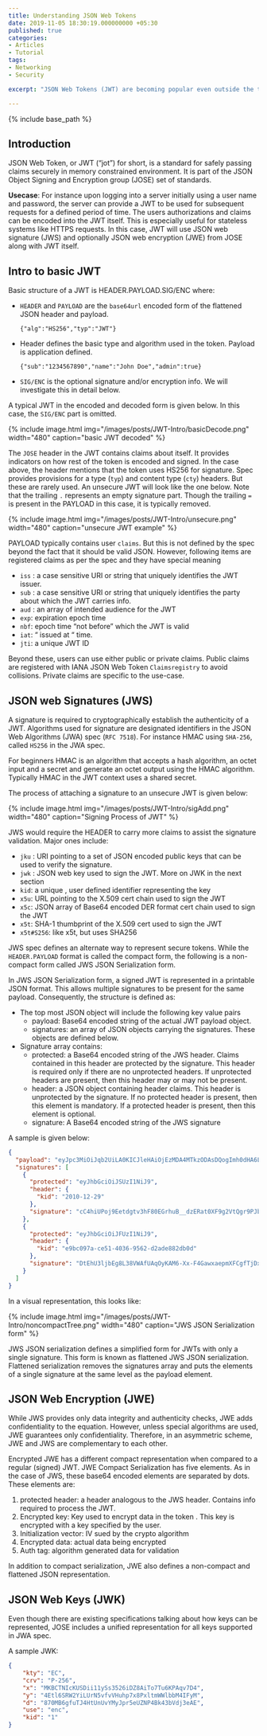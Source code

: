 ```yaml
---
title: Understanding JSON Web Tokens 
date: 2019-11-05 18:30:19.000000000 +05:30
published: true
categories:
- Articles
- Tutorial
tags:
- Networking
- Security

excerpt: "JSON Web Tokens (JWT) are becoming popular even outside the traditional web authentication use-cases with the advent of IoT and connected devices. This article gives you a concise overview of JWT and and all that is need to get started with using them"

---
```

<style>
div {
  text-align: justify;
  text-justify: inter-word;
}
</style>


{% include base_path %}

## Introduction
JSON Web Token, or JWT (“jot”) for short, is a standard for safely passing claims securely in memory constrained environment. It is part of the JSON Object Signing and Encryption group (JOSE) set of standards. 

**Usecase**: For instance upon logging into a server initially using a user name and password, the server can provide a JWT to be used for subsequent requests for a defined period of time. The users authorizations and claims can be encoded into the JWT itself. This is especially useful for stateless systems like HTTPS requests. In this case, JWT will use JSON web signature (JWS) and optionally JSON web encryption (JWE) from JOSE along with JWT itself. 

## Intro to basic JWT

Basic structure of a JWT is HEADER.PAYLOAD.SIG/ENC where: 
-	`HEADER` and `PAYLOAD` are the `base64url` encoded form of the flattened JSON header and payload.

	`{"alg":"HS256","typ":"JWT"}`
-	Header defines the basic type and algorithm used in the token. Payload is application defined. 

	`{"sub":"1234567890","name":"John Doe","admin":true}`
-	`SIG/ENC` is the optional signature and/or encryption info. We will investigate this in detail below. 

A typical JWT in the encoded and decoded form is given below. In this case, the `SIG/ENC` part is omitted.

{% include image.html
	img="/images/posts/JWT-Intro/basicDecode.png"
	width="480"
	caption="basic JWT decoded"
%}

The `JOSE` header in the JWT contains claims about itself. It provides indicators on how rest of the token is encoded and signed. In the case above, the header mentions that the token uses HS256 for signature. Spec provides provisions for a type (`typ`) and content type (`cty`) headers. But these are rarely used. An unsecure JWT will look like the one below. Note that the trailing `.` represents an empty signature part. Though the trailing `=` is present in the PAYLOAD in this case, it is typically removed. 

{% include image.html
	img="/images/posts/JWT-Intro/unsecure.png"
	width="480"
	caption="unsecure JWT example"
%}

PAYLOAD typically contains user `claims`. But this is not defined by the spec beyond the fact that it should be valid JSON. However, following items are registered claims as per the spec and they have special meaning

-	`iss` : a case sensitive URI or string that uniquely identifies the JWT issuer.
-	`sub` : a  case sensitive URI or string that uniquely identifies the party about which the JWT carries info.
-	`aud` : an array of intended audience for the JWT
-	`exp`: expiration epoch time 
-	`nbf`: epoch time “not before” which the JWT is valid
-	`iat`: “ issued at “ time. 
-	`jti`: a unique JWT ID

Beyond these, users can use either public or private claims. Public claims are registered with IANA JSON Web Token `Claimsregistry` to avoid collisions. Private claims are specific to the use-case. 

## JSON web Signatures (JWS)

A signature is required to cryptographically establish the authenticity of a JWT. Algorithms used for signature are designated identifiers in the JSON Web Algorithms (JWA) spec (`RFC 7518`). For instance HMAC using `SHA-256`, called `HS256` in the JWA spec. 

For beginners HMAC is an algorithm that accepts a hash algorithm, an octet input and a secret and generate an octet output using the HMAC algorithm. Typically HMAC in the JWT context uses a shared secret. 

The process of attaching a signature to an unsecure JWT is given below: 

{% include image.html
	img="/images/posts/JWT-Intro/sigAdd.png"
	width="480"
	caption="Signing Process of JWT"
%}

JWS would require the HEADER to carry more claims to assist the signature validation. Major ones  include:

-	`jku` : URI pointing to a set of JSON encoded public keys that can be used to verify the signature. 
-	`jwk` : JSON web key used to sign the JWT. More on JWK in the next section
-	`kid`: a unique , user defined identifier representing the key
-	`x5u`: URL pointing to the X.509 cert chain used to sign the JWT
-	`x5c`: JSON array of Base64 encoded DER format cert chain used to sign the JWT
-	`x5t`: SHA-1 thumbprint of the X.509 cert used to sign the JWT
-	`x5t#S256`: like x5t, but uses SHA256

JWS spec defines an alternate way to represent secure tokens. While the `HEADER.PAYLOAD` format is called the compact form, the following is a non-compact form called JWS JSON Serialization form.

In JWS JSON Serialization form, a signed JWT is represented in a printable JSON format. This allows multiple signatures to be present for the same payload. Consequently, the structure is defined as:

-	The top most JSON object will include the following key value pairs
    - payload: Base64 encoded string of the actual JWT payload object.
    - signatures: an array of JSON objects carrying the signatures. These objects are defined below.
-	Signature array contains:
    - protected: a Base64 encoded string of the JWS header. Claims contained in this header are protected by the signature. This header is required only if there are no unprotected headers. If unprotected headers are present, then this header may or may not be present.
    - header: a JSON object containing header claims. This header is unprotected by the signature. If no protected header is present, then this element is mandatory. If a protected header is present, then this element is optional.
	- signature: A Base64 encoded string of the JWS signature

A sample is given below:
```json
{
  "payload": "eyJpc3MiOiJqb2UiLA0KICJleHAiOjEzMDA4MTkzODAsDQogImh0dHA6Ly9leGFtcGxlLmNvbS9pc19yb290Ijp0cnVlfQ",
  "signatures": [
    {
      "protected": "eyJhbGciOiJSUzI1NiJ9",
      "header": {
        "kid": "2010-12-29"
      },
      "signature": "cC4hiUPoj9Eetdgtv3hF80EGrhuB__dzERat0XF9g2VtQgr9PJbu3XOiZj5RZmh7AAuHIm4Bh"
    },
    {
      "protected": "eyJhbGciOiJFUzI1NiJ9",
      "header": {
        "kid": "e9bc097a-ce51-4036-9562-d2ade882db0d"
      },
      "signature": "DtEhU3ljbEg8L38VWAfUAqOyKAM6-Xx-F4GawxaepmXFCgfTjDxw5djxLa8ISlSApmWQxfKTUJqPP3-Kg6NU1Q"
    }
  ]
}
```

In a visual representation, this looks like:

{% include image.html
	img="/images/posts/JWT-Intro/noncompactTree.png"
	width="480"
	caption="JWS JSON Serialization form"
%}

JWS JSON serialization defines a simplified form for JWTs with only a single signature. This form is known as flattened JWS JSON serialization. Flattened serialization removes the signatures array and puts the elements of a single signature at the same level as the payload element.

## JSON Web Encryption (JWE)

While JWS provides only data integrity and authenticity checks, JWE adds confidentiality to the equation. However, unless special algorithms are used, JWE guarantees only confidentiality. Therefore, in an asymmetric scheme, JWE and JWS are complementary to each other. 

Encrypted JWE has a different compact representation when compared to a regular (signed) JWT. JWE Compact Serialization has five elements. As in the case of JWS, these base64 encoded elements are separated by dots. These elements are:

1.	protected header: a header analogous to the JWS header. Contains info required to process the JWT. 
2.	Encrypted key: Key used to encrypt data in the token . This key is encrypted with a key specified by the user. 
3.	Initialization vector: IV sued by the crypto algorithm
4.	Encrypted data: actual data being encrypted
5.	Auth tag: algorithm generated data for validation

In addition to compact serialization, JWE also defines a non-compact and flattened JSON representation. 

## JSON Web Keys (JWK) 

Even though there are existing specifications talking about how keys can be represented, JOSE includes a unified representation for all keys supported in JWA spec. 

A sample JWK:

```json
{
    "kty": "EC",
    "crv": "P-256",
    "x": "MKBCTNIcKUSDii11ySs3526iDZ8AiTo7Tu6KPAqv7D4",
    "y": "4Etl6SRW2YiLUrN5vfvVHuhp7x8PxltmWWlbbM4IFyM",
    "d": "870MB6gfuTJ4HtUnUvYMyJpr5eUZNP4Bk43bVdj3eAE",
    "use": "enc",
    "kid": "1"
}
```
